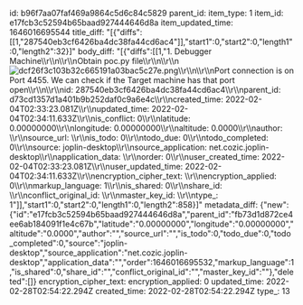 id: b96f7aa07faf469a9864c5d6c84c5829
parent_id: 
item_type: 1
item_id: e17fcb3c52594b65baad927444646d8a
item_updated_time: 1646016695544
title_diff: "[{\"diffs\":[[1,\"287540eb3cf6426ba4dc38fa44cd6ac4\"]],\"start1\":0,\"start2\":0,\"length1\":0,\"length2\":32}]"
body_diff: "[{\"diffs\":[[1,\"1. Debugger Machine\\\r\\\n\\\r\\\nObtain poc.py file\\\r\\\n\\\r\\\n![dcf26f3c103b32c665191a03bac5c27e.png](:/fd351189fdb54d4f9b383c6a4a5e56f3)\\\r\\\n\\\r\\\nPort connection is on Port 4455. We can check if the Target machine has that port open\\\r\\\n\\\r\\\nid: 287540eb3cf6426ba4dc38fa44cd6ac4\\\r\\\nparent_id: d73cd1357d1a401b9b252daf0c9a6e4c\\\r\\\ncreated_time: 2022-02-04T02:33:23.081Z\\\r\\\nupdated_time: 2022-02-04T02:34:11.633Z\\\r\\\nis_conflict: 0\\\r\\\nlatitude: 0.00000000\\\r\\\nlongitude: 0.00000000\\\r\\\naltitude: 0.0000\\\r\\\nauthor: \\\r\\\nsource_url: \\\r\\\nis_todo: 0\\\r\\\ntodo_due: 0\\\r\\\ntodo_completed: 0\\\r\\\nsource: joplin-desktop\\\r\\\nsource_application: net.cozic.joplin-desktop\\\r\\\napplication_data: \\\r\\\norder: 0\\\r\\\nuser_created_time: 2022-02-04T02:33:23.081Z\\\r\\\nuser_updated_time: 2022-02-04T02:34:11.633Z\\\r\\\nencryption_cipher_text: \\\r\\\nencryption_applied: 0\\\r\\\nmarkup_language: 1\\\r\\\nis_shared: 0\\\r\\\nshare_id: \\\r\\\nconflict_original_id: \\\r\\\nmaster_key_id: \\\r\\\ntype_: 1\"]],\"start1\":0,\"start2\":0,\"length1\":0,\"length2\":858}]"
metadata_diff: {"new":{"id":"e17fcb3c52594b65baad927444646d8a","parent_id":"fb73d1d872ce4ee6ab184091f1e4c67b","latitude":"0.00000000","longitude":"0.00000000","altitude":"0.0000","author":"","source_url":"","is_todo":0,"todo_due":0,"todo_completed":0,"source":"joplin-desktop","source_application":"net.cozic.joplin-desktop","application_data":"","order":1646016695532,"markup_language":1,"is_shared":0,"share_id":"","conflict_original_id":"","master_key_id":""},"deleted":[]}
encryption_cipher_text: 
encryption_applied: 0
updated_time: 2022-02-28T02:54:22.294Z
created_time: 2022-02-28T02:54:22.294Z
type_: 13